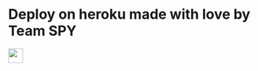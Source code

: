 
 
# Deploy on heroku made with love by Team SPY


<a href="https://dashboard.heroku.com/new?template=https://github.com/Telegrambots0/SaveRestricted)">
     <img height="30px" src="https://img.shields.io/badge/Deploy%20To%20Heroku-blueviolet?style=for-the-badge&logo=heroku">
  </a>
